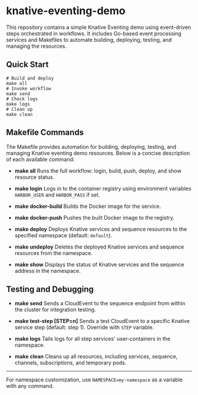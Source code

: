 # knative-eventing-demo
This repository contains a simple Knative Eventing demo using event-driven steps orchestrated in workflows. It includes Go-based event processing services and Makefiles to automate building, deploying, testing, and managing the resources.

## Quick Start

```
# Build and deploy
make all
# Invoke workflow
make send
# Check logs
make logs
# Clean up
make clean
```

## Makefile Commands
The Makefile provides automation for building, deploying, testing, and managing Knative eventing demo resources. Below is a concise description of each available command:

- **make all**
  Runs the full workflow: login, build, push, deploy, and show resource status.

- **make login**
  Logs in to the container registry using environment variables `HARBOR_USER` and `HARBOR_PASS` if set.

- **make docker-build**
  Builds the Docker image for the service.

- **make docker-push**
  Pushes the built Docker image to the registry.

- **make deploy**
  Deploys Knative services and sequence resources to the specified namespace (default: `default`).

- **make undeploy**
  Deletes the deployed Knative services and sequence resources from the namespace.

- **make show**
  Displays the status of Knative services and the sequence address in the namespace.

## Testing and Debugging

- **make send**
  Sends a CloudEvent to the sequence endpoint from within the cluster for integration testing.

- **make test-step [STEP=n]**
  Sends a test CloudEvent to a specific Knative service step (default: step 1). Override with `STEP` variable.

- **make logs**
  Tails logs for all step services' user-containers in the namespace.

- **make clean**
  Cleans up all resources, including services, sequence, channels, subscriptions, and temporary pods.

---

For namespace customization, use `NAMESPACE=my-namespace` as a variable with any command.
